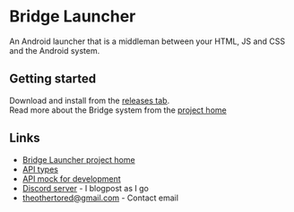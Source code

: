 # Bridge Launcher

An Android launcher that is a middleman between your HTML, JS and CSS and the Android system.  

## Getting started

Download and install from the [releases tab](https://github.com/bridgelauncher/launcher/releases).  
Read more about the Bridge system from the [project home](https://github.com/bridgelauncher)

## Links

- [Bridge Launcher project home](https://github.com/bridgelauncher)
- [API types](https://github.com/bridgelauncher/api)
- [API mock for development](https://github.com/bridgelauncher/api)
- [Discord server](https://discord.gg/Tv23aZrVb8) - I blogpost as I go
- [theothertored@gmail.com](mailto:theothertored@gmail.com) - Contact email
